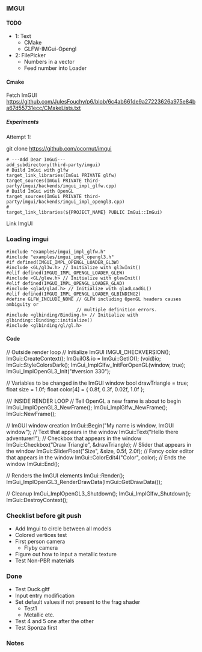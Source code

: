 ### IMGUI

#### TODO
- 1: Text
  - CMake
  - GLFW-IMGui-Opengl
- 2: FilePicker
  - Numbers in a vector
  - Feed number into Loader

#### Cmake
Fetch ImGUI
https://github.com/JulesFouchy/p6/blob/6c4ab661de9a27223626a975e84ba67d55731ecc/CMakeLists.txt
##### Experiments
Attempt 1:

git clone https://github.com/ocornut/imgui
```
# ---Add Dear ImGui---
add_subdirectory(third-party/imgui)
# Build ImGui with glfw
target_link_libraries(ImGui PRIVATE glfw)
target_sources(ImGui PRIVATE third-party/imgui/backends/imgui_impl_glfw.cpp)
# Build ImGui with OpenGL
target_sources(ImGui PRIVATE third-party/imgui/backends/imgui_impl_opengl3.cpp)
#
target_link_libraries(${PROJECT_NAME} PUBLIC ImGui::ImGui)
```

Link ImgUI

### Loading imgui


```
#include "examples/imgui_impl_glfw.h"
#include "examples/imgui_impl_opengl3.h"
#if defined(IMGUI_IMPL_OPENGL_LOADER_GL3W)
#include <GL/gl3w.h> // Initialize with gl3wInit()
#elif defined(IMGUI_IMPL_OPENGL_LOADER_GLEW)
#include <GL/glew.h> // Initialize with glewInit()
#elif defined(IMGUI_IMPL_OPENGL_LOADER_GLAD)
#include <glad/glad.h> // Initialize with gladLoadGL()
#elif defined(IMGUI_IMPL_OPENGL_LOADER_GLBINDING2)
#define GLFW_INCLUDE_NONE // GLFW including OpenGL headers causes ambiguity or
                          // multiple definition errors.
#include <glbinding/Binding.h> // Initialize with glbinding::Binding::initialize()
#include <glbinding/gl/gl.h>
```

#### Code

// Outside render loop
// Initialize ImGUI
IMGUI_CHECKVERSION();
ImGui::CreateContext();
ImGuiIO& io = ImGui::GetIO(); (void)io;
ImGui::StyleColorsDark();
ImGui_ImplGlfw_InitForOpenGL(window, true);
ImGui_ImplOpenGL3_Init("#version 330");

// Variables to be changed in the ImGUI window
bool drawTriangle = true;
float size = 1.0f;
float color[4] = { 0.8f, 0.3f, 0.02f, 1.0f };

/// INSIDE RENDER LOOP
// Tell OpenGL a new frame is about to begin
ImGui_ImplOpenGL3_NewFrame();
ImGui_ImplGlfw_NewFrame();
ImGui::NewFrame();

// ImGUI window creation
ImGui::Begin("My name is window, ImGUI window");
// Text that appears in the window
ImGui::Text("Hello there adventurer!");
// Checkbox that appears in the window
ImGui::Checkbox("Draw Triangle", &drawTriangle);
// Slider that appears in the window
ImGui::SliderFloat("Size", &size, 0.5f, 2.0f);
// Fancy color editor that appears in the window
ImGui::ColorEdit4("Color", color);
// Ends the window
ImGui::End();

// Renders the ImGUI elements
ImGui::Render();
ImGui_ImplOpenGL3_RenderDrawData(ImGui::GetDrawData());

// Cleanup
ImGui_ImplOpenGL3_Shutdown();
ImGui_ImplGlfw_Shutdown();
ImGui::DestroyContext();

### Checklist before git push

- Add Imgui to circle between all models
- Colored vertices test
- First person camera
  - Flyby camera
- Figure out how to input a metallic texture
- Test Non-PBR materials

### Done
- Test Duck.gltf
- Input entry modification
- Set default values if not present to the frag shader
  - Test1
  - Metallic etc.
- Test 4 and 5 one after the other
- Test Sponza first

### Notes
